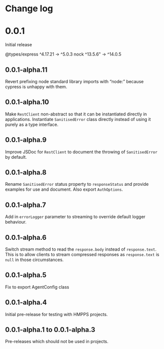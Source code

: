 # Change log

# 0.0.1

Initial release 

 @types/express  ^4.17.21 →  ^5.0.3
 nock            ^13.5.6" →  ^14.0.5

## 0.0.1-alpha.11

Revert prefixing node standard library imports with “node:” because cypress is unhappy with them.

## 0.0.1-alpha.10

Make `RestClient` non-abstract so that it can be instantiated directly in applications.
Instantiate `SanitisedError` class directly instead of using it purely as a type interface.

## 0.0.1-alpha.9

Improve JSDoc for `RestClient` to document the throwing of `SanitisedError` by default.

## 0.0.1-alpha.8

Rename `SanitisedError` status property to `responseStatus` and provide examples for use and document.
Also export `AuthOptions`.

## 0.0.1-alpha.7

Add in `errorLogger` parameter to streaming to override default logger behaviour.

## 0.0.1-alpha.6

Switch stream method to read the `response.body` instead of `response.text`. This is to allow clients to stream
compressed responses as `response.text` is `null` in those circumstances.

## 0.0.1-alpha.5

Fix to export AgentConfig class

## 0.0.1-alpha.4

Initial pre-release for testing with HMPPS projects.

## 0.0.1-alpha.1 to 0.0.1-alpha.3

Pre-releases which should not be used in projects.
